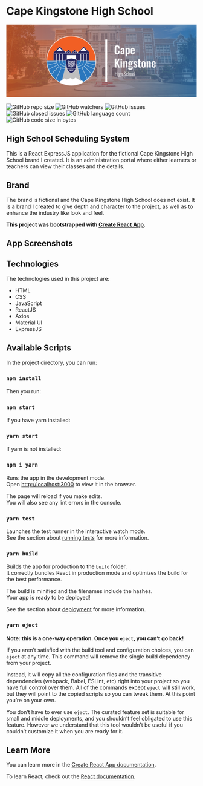 # Cape Kingstone High School

![](/frontend/src/images/header-image.jpg)

![GitHub repo size](https://img.shields.io/github/repo-size/dylandasilva1999/spacify-app?color=%23F15F24)
![GitHub watchers](https://img.shields.io/github/watchers/dylandasilva1999/spacify-app?color=%23F15F24)
![GitHub issues](https://img.shields.io/github/issues/dylandasilva1999/spacify-app)
![GitHub closed issues](https://img.shields.io/github/issues-closed-raw/dylandasilva1999/spacify-app)
![GitHub language count](https://img.shields.io/github/languages/count/dylandasilva1999/spacify-app?color=%23F15F24)
![GitHub code size in bytes](https://img.shields.io/github/languages/code-size/dylandasilva1999/spacify-app?color=%23F15F24)

## High School Scheduling System

This is a React ExpressJS application for the fictional Cape Kingstone High School brand I created. It is an administration portal where either learners or teachers can view their classes and the details.

## Brand

The brand is fictional and the Cape Kingstone High School does not exist. It is a brand I created to give depth and character to the project, as well as to enhance the industry like look and feel.

**This project was bootstrapped with [Create React App](https://github.com/facebook/create-react-app).**

## App Screenshots


## Technologies

The technologies used in this project are:
* HTML
* CSS
* JavaScript
* ReactJS
* Axios
* Material UI
* ExpressJS

## Available Scripts

In the project directory, you can run:

### `npm install`
Then you run:
### `npm start`

If you have yarn installed:
### `yarn start`

If yarn is not installed:
### `npm i yarn`

Runs the app in the development mode.<br />
Open [http://localhost:3000](http://localhost:3000) to view it in the browser.

The page will reload if you make edits.<br />
You will also see any lint errors in the console.

### `yarn test`

Launches the test runner in the interactive watch mode.<br />
See the section about [running tests](https://facebook.github.io/create-react-app/docs/running-tests) for more information.

### `yarn build`

Builds the app for production to the `build` folder.<br />
It correctly bundles React in production mode and optimizes the build for the best performance.

The build is minified and the filenames include the hashes.<br />
Your app is ready to be deployed!

See the section about [deployment](https://facebook.github.io/create-react-app/docs/deployment) for more information.

### `yarn eject`

**Note: this is a one-way operation. Once you `eject`, you can’t go back!**

If you aren’t satisfied with the build tool and configuration choices, you can `eject` at any time. This command will remove the single build dependency from your project.

Instead, it will copy all the configuration files and the transitive dependencies (webpack, Babel, ESLint, etc) right into your project so you have full control over them. All of the commands except `eject` will still work, but they will point to the copied scripts so you can tweak them. At this point you’re on your own.

You don’t have to ever use `eject`. The curated feature set is suitable for small and middle deployments, and you shouldn’t feel obligated to use this feature. However we understand that this tool wouldn’t be useful if you couldn’t customize it when you are ready for it.

## Learn More

You can learn more in the [Create React App documentation](https://facebook.github.io/create-react-app/docs/getting-started).

To learn React, check out the [React documentation](https://reactjs.org/).
